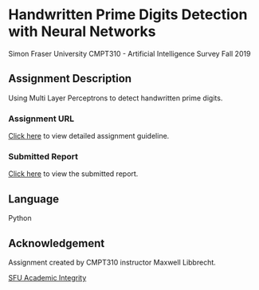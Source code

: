# Handwritten Prime Digits Detection with Neural Networks

Simon Fraser University CMPT310 - Artificial Intelligence Survey
Fall 2019

## Assignment Description

Using Multi Layer Perceptrons to detect handwritten prime digits.

### Assignment URL

[Click here](https://coursys.sfu.ca/2019fa-cmpt-310-d1/pages/A4.pdf/view) to view detailed assignment guideline.

### Submitted Report

[Click here](https://github.com/wendyhwl/Prime-Digits-Detection-NN/blob/main/Report.pdf) to view the submitted report.

## Language

Python

## Acknowledgement

Assignment created by CMPT310 instructor Maxwell Libbrecht.

[SFU Academic Integrity](http://www.sfu.ca/students/academicintegrity.html)
